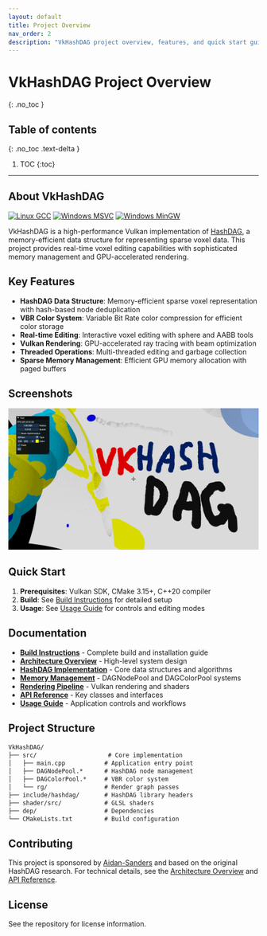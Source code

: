 ```yaml
---
layout: default
title: Project Overview
nav_order: 2
description: "VkHashDAG project overview, features, and quick start guide"
---
```


# VkHashDAG Project Overview
{: .no_toc }

## Table of contents
{: .no_toc .text-delta }

1. TOC
{:toc}

---

## About VkHashDAG

[![Linux GCC](https://github.com/ttxian8/VkHashDAG/actions/workflows/linux.yml/badge.svg)](https://github.com/ttxian8/VkHashDAG/actions/workflows/linux.yml)
[![Windows MSVC](https://github.com/ttxian8/VkHashDAG/actions/workflows/windows-msvc.yml/badge.svg)](https://github.com/ttxian8/VkHashDAG/actions/workflows/windows-msvc.yml)
[![Windows MinGW](https://github.com/ttxian8/VkHashDAG/actions/workflows/windows-mingw.yml/badge.svg)](https://github.com/ttxian8/VkHashDAG/actions/workflows/windows-mingw.yml)

VkHashDAG is a high-performance Vulkan implementation of [HashDAG](https://github.com/Phyronnaz/HashDAG), a memory-efficient data structure for representing sparse voxel data. This project provides real-time voxel editing capabilities with sophisticated memory management and GPU-accelerated rendering.

## Key Features

- **HashDAG Data Structure**: Memory-efficient sparse voxel representation with hash-based node deduplication
- **VBR Color System**: Variable Bit Rate color compression for efficient color storage
- **Real-time Editing**: Interactive voxel editing with sphere and AABB tools
- **Vulkan Rendering**: GPU-accelerated ray tracing with beam optimization
- **Threaded Operations**: Multi-threaded editing and garbage collection
- **Sparse Memory Management**: Efficient GPU memory allocation with paged buffers

## Screenshots

![VkHashDAG Screenshot](https://raw.githubusercontent.com/AdamYuan/VkHashDAG/master/screenshot/0.png)

## Quick Start

1. **Prerequisites**: Vulkan SDK, CMake 3.15+, C++20 compiler
2. **Build**: See [Build Instructions](Build-Instructions) for detailed setup
3. **Usage**: See [Usage Guide](Usage-Guide) for controls and editing modes

## Documentation

- **[Build Instructions](Build-Instructions)** - Complete build and installation guide
- **[Architecture Overview](Architecture-Overview)** - High-level system design
- **[HashDAG Implementation](HashDAG-Implementation)** - Core data structures and algorithms
- **[Memory Management](Memory-Management)** - DAGNodePool and DAGColorPool systems
- **[Rendering Pipeline](Rendering-Pipeline)** - Vulkan rendering and shaders
- **[API Reference](API-Reference)** - Key classes and interfaces
- **[Usage Guide](Usage-Guide)** - Application controls and workflows

## Project Structure

```
VkHashDAG/
├── src/                    # Core implementation
│   ├── main.cpp           # Application entry point
│   ├── DAGNodePool.*      # HashDAG node management
│   ├── DAGColorPool.*     # VBR color system
│   └── rg/                # Render graph passes
├── include/hashdag/       # HashDAG library headers
├── shader/src/            # GLSL shaders
├── dep/                   # Dependencies
└── CMakeLists.txt         # Build configuration
```

## Contributing

This project is sponsored by [Aidan-Sanders](https://github.com/Aidan-Sanders) and based on the original HashDAG research. For technical details, see the [Architecture Overview](Architecture-Overview) and [API Reference](API-Reference).

## License

See the repository for license information.
